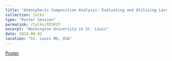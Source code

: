 ```yaml
---
title: "Atmospheric Composition Analysis: Evaluating and Utilising Large Language Model's Ability in Recognising Physical Phenomena"
collection: talks
type: "Poster Session"
permalink: /talks/MISRIP
excerpt: "Washington University in St. Louis"
date: 2024-08-01
location: "St. Louis MO, USA"
---
```

[Poster](../files/MISRIP_Poster-5.pdf)
